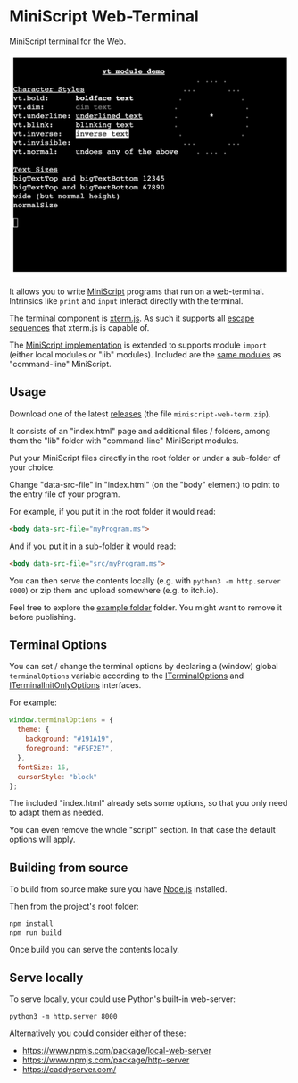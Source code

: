 # MiniScript Web-Terminal

MiniScript terminal for the Web.

![Screenshot of terminal styles](./screenshot.png)

It allows you to write [MiniScript](https://miniscript.org/) programs that run on a web-terminal. Intrinsics like `print` and `input` interact directly with the terminal. 

The terminal component is [xterm.js](http://xtermjs.org/). As such it supports all [escape sequences](http://xtermjs.org/docs/api/vtfeatures/) that xterm.js is capable of.

The [MiniScript implementation](https://github.com/sebnozzi/miniscript.ts) is extended to supports module `import` (either local modules or "lib" modules). Included are the [same modules](https://github.com/JoeStrout/miniscript/tree/master/MiniScript-cpp/lib) as "command-line" MiniScript.

## Usage

Download one of the latest [releases](https://github.com/sebnozzi/miniscript-web-term/releases) (the file `miniscript-web-term.zip`).

It consists of an "index.html" page and additional files / folders, among them the "lib" folder with "command-line" MiniScript modules.

Put your MiniScript files directly in the root folder or under a sub-folder of your choice.

Change "data-src-file" in "index.html" (on the "body" element) to point to
the entry file of your program.

For example, if you put it in the root folder it would read:

```html
<body data-src-file="myProgram.ms">
```

And if you put it in a sub-folder it would read:

```html
<body data-src-file="src/myProgram.ms">
```

You can then serve the contents locally (e.g. with `python3 -m http.server 8000`) or zip them and upload somewhere (e.g. to itch.io).

Feel free to explore the [example folder](./example) folder. You might want to remove it before publishing.

## Terminal Options

You can set / change the terminal options by declaring a (window) global `terminalOptions` variable according to the [ITerminalOptions](https://xtermjs.org/docs/api/terminal/interfaces/iterminaloptions/) and [ITerminalInitOnlyOptions](https://xtermjs.org/docs/api/terminal/interfaces/iterminalinitonlyoptions/) interfaces.

For example:

```javascript
window.terminalOptions = {
  theme: {
    background: "#191A19",
    foreground: "#F5F2E7",
  },
  fontSize: 16,
  cursorStyle: "block"
};
```

The included "index.html" already sets some options, so that you only need to adapt them as needed. 

You can even remove the whole "script" section. In that case the default options will apply.

## Building from source

To build from source make sure you have [Node.js](https://nodejs.org) installed.

Then from the project's root folder:

```
npm install
npm run build
```

Once build you can serve the contents locally.

## Serve locally

To serve locally, your could use Python's built-in web-server:

```
python3 -m http.server 8000
```

Alternatively you could consider either of these:

* https://www.npmjs.com/package/local-web-server
* https://www.npmjs.com/package/http-server
* https://caddyserver.com/
